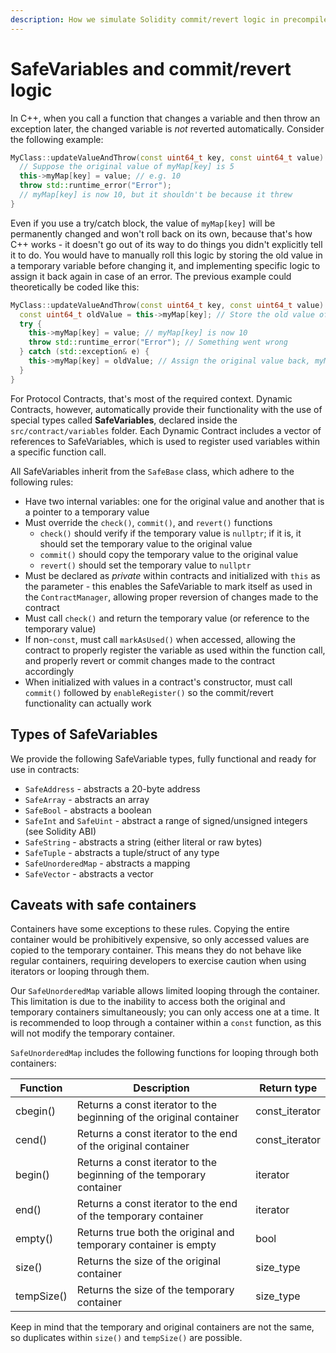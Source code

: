 ```yaml
---
description: How we simulate Solidity commit/revert logic in precompiled contracts.
---
```


# SafeVariables and commit/revert logic

In C++, when you call a function that changes a variable and then throw an exception later, the changed variable is *not* reverted automatically. Consider the following example:

```cpp
MyClass::updateValueAndThrow(const uint64_t key, const uint64_t value) {
  // Suppose the original value of myMap[key] is 5
  this->myMap[key] = value; // e.g. 10
  throw std::runtime_error("Error");
  // myMap[key] is now 10, but it shouldn't be because it threw
}
```

Even if you use a try/catch block, the value of `myMap[key]` will be permanently changed and won't roll back on its own, because that's how C++ works - it doesn't go out of its way to do things you didn't explicitly tell it to do. You would have to manually roll this logic by storing the old value in a temporary variable before changing it, and implementing specific logic to assign it back again in case of an error. The previous example could theoretically be coded like this:

```cpp
MyClass::updateValueAndThrow(const uint64_t key, const uint64_t value) {
  const uint64_t oldValue = this->myMap[key]; // Store the old value of myMap[key] first
  try {
    this->myMap[key] = value; // myMap[key] is now 10
    throw std::runtime_error("Error"); // Something went wrong
  } catch (std::exception& e) {
    this->myMap[key] = oldValue; // Assign the original value back, myMap[key] is now 5 again
  }
}
```

For Protocol Contracts, that's most of the required context. Dynamic Contracts, however, automatically provide their functionality with the use of special types called **SafeVariables**, declared inside the `src/contract/variables` folder. Each Dynamic Contract includes a vector of references to SafeVariables, which is used to register used variables within a specific function call.

All SafeVariables inherit from the `SafeBase` class, which adhere to the following rules:

* Have two internal variables: one for the original value and another that is a pointer to a temporary value
* Must override the `check()`, `commit()`, and `revert()` functions
  * `check()` should verify if the temporary value is `nullptr`; if it is, it should set the temporary value to the original value
  * `commit()` should copy the temporary value to the original value
  * `revert()` should set the temporary value to `nullptr`
* Must be declared as *private* within contracts and initialized with `this` as the parameter - this enables the SafeVariable to mark itself as used in the `ContractManager`, allowing proper reversion of changes made to the contract
* Must call `check()` and return the temporary value (or reference to the temporary value)
* If non-`const`, must call `markAsUsed()` when accessed, allowing the contract to properly register the variable as used within the function call, and properly revert or commit changes made to the contract accordingly
* When initialized with values in a contract's constructor, must call `commit()` followed by `enableRegister()` so the commit/revert functionality can actually work

## Types of SafeVariables

We provide the following SafeVariable types, fully functional and ready for use in contracts:

* `SafeAddress` - abstracts a 20-byte address
* `SafeArray` - abstracts an array
* `SafeBool` - abstracts a boolean
* `SafeInt` and `SafeUint` - abstract a range of signed/unsigned integers (see Solidity ABI)
* `SafeString` - abstracts a string (either literal or raw bytes)
* `SafeTuple` - abstracts a tuple/struct of any type
* `SafeUnorderedMap` - abstracts a mapping
* `SafeVector` - abstracts a vector

## Caveats with safe containers

Containers have some exceptions to these rules. Copying the entire container would be prohibitively expensive, so only accessed values are copied to the temporary container. This means they do not behave like regular containers, requiring developers to exercise caution when using iterators or looping through them.

Our `SafeUnorderedMap` variable allows limited looping through the container. This limitation is due to the inability to access both the original and temporary containers simultaneously; you can only access one at a time. It is recommended to loop through a container within a `const` function, as this will not modify the temporary container.

`SafeUnorderedMap` includes the following functions for looping through both containers:

| Function   | Description                                                          | Return type     |
| ---------- | -------------------------------------------------------------------- | --------------- |
| cbegin()   | Returns a const iterator to the beginning of the original container  | const\_iterator |
| cend()     | Returns a const iterator to the end of the original container        | const\_iterator |
| begin()    | Returns a const iterator to the beginning of the temporary container | iterator        |
| end()      | Returns a const iterator to the end of the temporary container       | iterator        |
| empty()    | Returns true both the original and temporary container is empty      | bool            |
| size()     | Returns the size of the original container                           | size\_type      |
| tempSize() | Returns the size of the temporary container                          | size\_type      |

Keep in mind that the temporary and original containers are not the same, so duplicates within `size()` and `tempSize()` are possible.

